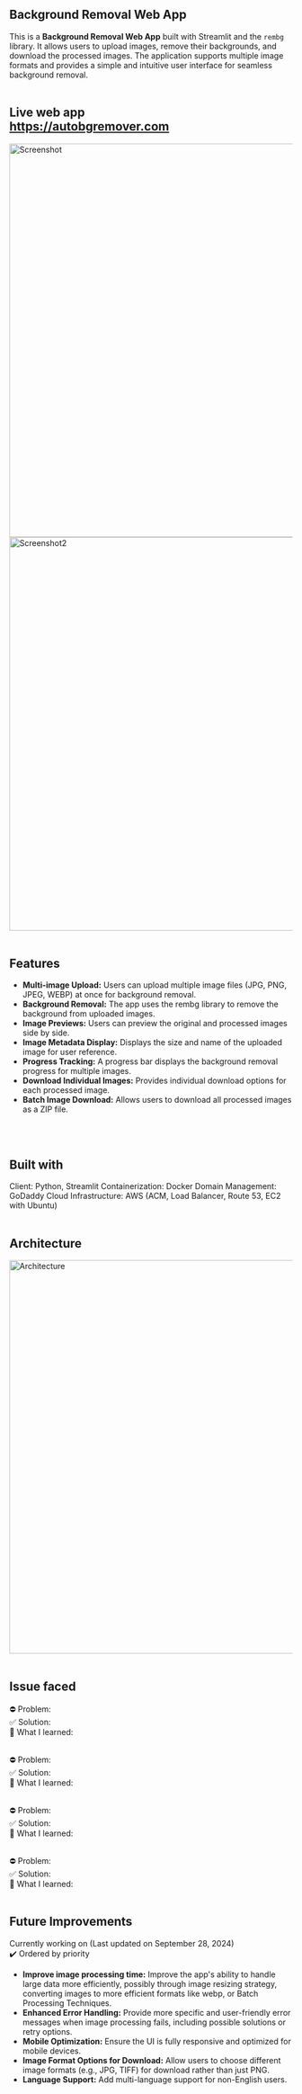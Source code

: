 ## Background Removal Web App

This is a **Background Removal Web App** built with Streamlit and the `rembg` library. It allows users to upload images, remove their backgrounds, and download the processed images. The application supports multiple image formats and provides a simple and intuitive user interface for seamless background removal.
</br>
</br>


## Live web app </br>https://autobgremover.com
<img width="700" alt="Screenshot" src="https://github.com/user-attachments/assets/12535b4a-90e8-4d25-8afe-c7673b5ba146">
<img width="700" alt="Screenshot2" src="https://github.com/user-attachments/assets/9330e12b-ce36-4dd9-9fbd-ce21f15e384a">
</br>
</br>


## Features

- **Multi-image Upload:** Users can upload multiple image files (JPG, PNG, JPEG, WEBP) at once for background removal.
- **Background Removal:** The app uses the rembg library to remove the background from uploaded images.
- **Image Previews:** Users can preview the original and processed images side by side.
- **Image Metadata Display:** Displays the size and name of the uploaded image for user reference.
- **Progress Tracking:** A progress bar displays the background removal progress for multiple images.
- **Download Individual Images:** Provides individual download options for each processed image.
- **Batch Image Download:** Allows users to download all processed images as a ZIP file.
</br>
</br>


## Built with
Client: Python, Streamlit
Containerization: Docker
Domain Management: GoDaddy
Cloud Infrastructure: AWS (ACM, Load Balancer, Route 53, EC2 with Ubuntu)
</br>
</br>


## Architecture
<img width="700" alt="Architecture" src="https://github.com/user-attachments/assets/ac4c667c-e617-4154-992f-0bc1340d85e3">
</br>
</br>


## Issue faced
⛔ Problem: </br>
✅ Solution: </br>
🚀 What I learned: </br></br>

⛔ Problem: </br>
✅ Solution: </br>
🚀 What I learned: </br></br>

⛔ Problem: </br>
✅ Solution: </br>
🚀 What I learned: </br></br>

⛔ Problem: </br>
✅ Solution: </br>
🚀 What I learned: </br></br>


## Future Improvements
Currently working on (Last updated on September 28, 2024) </br>
✔️ Ordered by priority</br>
- **Improve image processing time:** Improve the app's ability to handle large data more efficiently, possibly through image resizing strategy, converting images to more efficient formats like webp, or Batch Processing Techniques.
- **Enhanced Error Handling:** Provide more specific and user-friendly error messages when image processing fails, including possible solutions or retry options.
- **Mobile Optimization:** Ensure the UI is fully responsive and optimized for mobile devices.
- **Image Format Options for Download:** Allow users to choose different image formats (e.g., JPG, TIFF) for download rather than just PNG.
- **Language Support:** Add multi-language support for non-English users.
</br>
</br>
